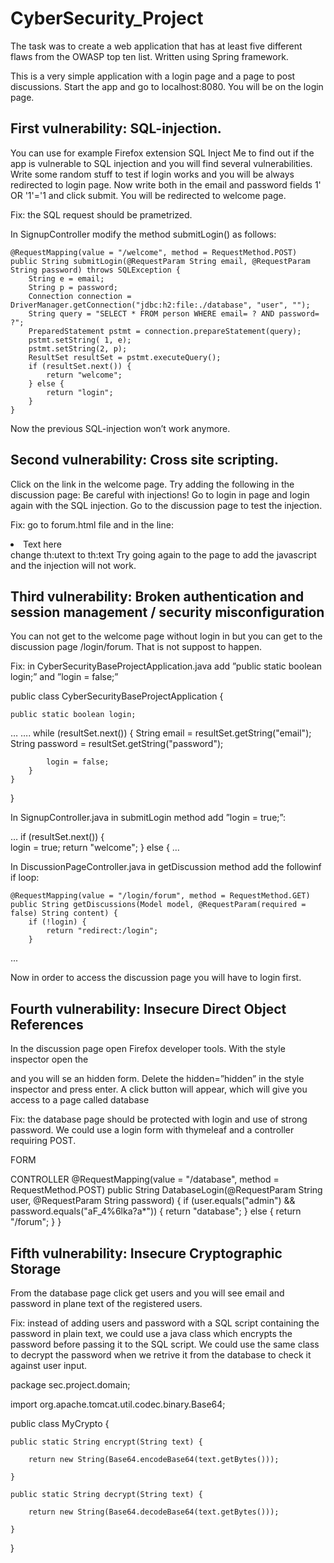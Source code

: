 # CyberSecurity_Project
The task was to create a web application that has at least five different flaws from the OWASP top ten list.  Written using Spring framework.

This is a very simple application with a login page and a page to post discussions. Start the app and go to localhost:8080. You will be on the login page. 

## First vulnerability: SQL-injection.
You can use for example Firefox extension SQL Inject Me to find out if the app is vulnerable to SQL injection and you will find several vulnerabilities. Write some random stuff to test if login works and you will be always redirected to login page. Now write both in the email and password fields 1' OR '1'='1 and click submit. You will be redirected to welcome page. 

Fix: the SQL request should be prametrized.

In SignupController modify the method submitLogin() as follows:

    @RequestMapping(value = "/welcome", method = RequestMethod.POST)
    public String submitLogin(@RequestParam String email, @RequestParam String password) throws SQLException {
        String e = email;
        String p = password; 
        Connection connection = DriverManager.getConnection("jdbc:h2:file:./database", "user", "");
        String query = "SELECT * FROM person WHERE email= ? AND password= ?";
        PreparedStatement pstmt = connection.prepareStatement(query);
        pstmt.setString( 1, e);
        pstmt.setString(2, p);
        ResultSet resultSet = pstmt.executeQuery();
        if (resultSet.next()) {
            return "welcome";
        } else {
            return "login";
        }
    }

Now the previous SQL-injection won’t work anymore. 

## Second vulnerability: Cross site scripting.
Click on the link in the welcome page. Try adding the following in the discussion page:
Be careful with <script>alert(''Injected!'');</script> injections!
Go to login in page and login again with the SQL injection. Go to the discussion page to test the injection. 

Fix: go to forum.html file and in the line:
<li th:each="item: ${list}" th:utext="${item}">Text here</li>
change th:utext to th:text
Try going again to the page to add the javascript and the injection will not work. 
  
## Third vulnerability: Broken authentication and session management / security misconfiguration
You can not get to the welcome page without login in but you can get to the discussion page /login/forum. That is not suppost to happen. 


Fix: in CyberSecurityBaseProjectApplication.java add ”public static boolean login;” and ”login = false;”

public class CyberSecurityBaseProjectApplication {

    public static boolean login;
…
….
        while (resultSet.next()) {
            String email = resultSet.getString("email");
            String password = resultSet.getString("password");

            login = false;
        }
    }
}

In SignupController.java in submitLogin method add ”login = true;”:

…
        if (resultSet.next()) {    
            login = true;
            return "welcome";
        } else {
…

In DiscussionPageController.java in getDiscussion method add the followinf if loop:

    @RequestMapping(value = "/login/forum", method = RequestMethod.GET)
    public String getDiscussions(Model model, @RequestParam(required = false) String content) {
        if (!login) {
            return "redirect:/login";
        }
...

Now in order to access the discussion page you will have to login first. 

## Fourth vulnerability: Insecure Direct Object References
In the discussion page open Firefox developer tools. With the style inspector open the <div> and you will se an hidden form. Delete the hidden=”hidden” in the style inspector and press enter. A click button will appear, which will give you access to a page called database

Fix: the database page should be protected with login and use of strong password. We could use a login form with thymeleaf and a controller requiring POST.

FORM
<form hidden="hidden" th:action="@{/database}" method="POST">
<p><label for="user">User</label>User<input type="text" name="user"/></p>
<p><label for="password">Password</label>Password<input type="password" name="password"/></p>
<p><input type="submit" value="Click!"/></p>
</form>

CONTROLLER
@RequestMapping(value = "/database", method = RequestMethod.POST)
    public String DatabaseLogin(@RequestParam String user, @RequestParam String password) {
        if (user.equals("admin") && password.equals("aF_4%6lka?a*")) {
            return "database";
        } else {
            return "/forum";
        }
    }

## Fifth vulnerability: Insecure Cryptographic Storage
From the database page click get users and you will see email and password in  plane text of the registered users. 

Fix: instead of adding users and password with a SQL script containing the password in plain text, we could use a java class which encrypts the password before passing it to the SQL script. We could use the same class to decrypt the password when we retrive it from the database to check it against user input. 

package sec.project.domain;

import org.apache.tomcat.util.codec.binary.Base64;

public class MyCrypto {


    public static String encrypt(String text) {

        return new String(Base64.encodeBase64(text.getBytes()));

    }

    public static String decrypt(String text) {

        return new String(Base64.decodeBase64(text.getBytes()));

    }

}
